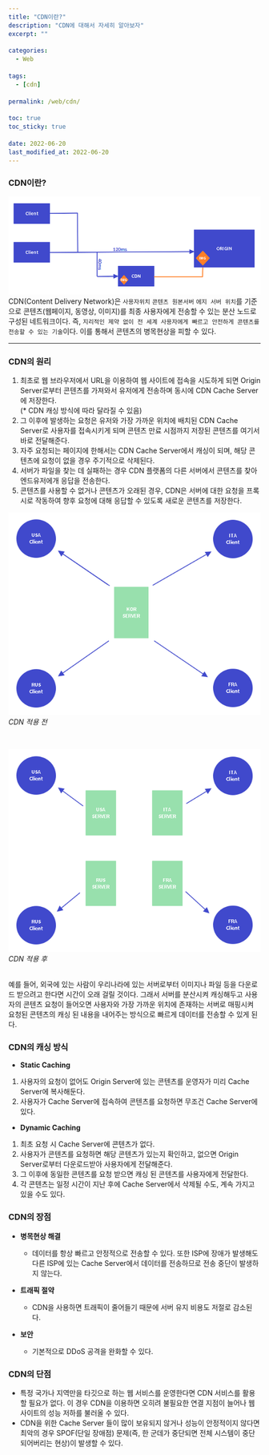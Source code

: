 ```yaml
---
title: "CDN이란?"
description: "CDN에 대해서 자세히 알아보자"
excerpt: ""

categories:
  - Web

tags:
  - [cdn]

permalink: /web/cdn/

toc: true
toc_sticky: true

date: 2022-06-20
last_modified_at: 2022-06-20
---
```


### CDN이란?
![cdn 구조](/assets/images/posts/cdn/cdn.png "cdn 구조")
CDN(Content Delivery Network)은 `사용자위치` `콘텐츠 원본서버` `에지 서버 위치`를 기준으로 콘텐츠(웹페이지, 동영상, 이미지)를 최종 사용자에게 전송할 수 있는 분산 노드로 구성된 네트워크이다.
즉, `지리적인 제약 없이 전 세계 사용자에게 빠르고 안전하게 콘텐츠를 전송할 수 있는 기술`이다. 이를 통해서 콘텐츠의 병목현상을 피할 수 있다.
* * *

### CDN의 원리
1. 최초로 웹 브라우저에서 URL을 이용하여 웹 사이트에 접속을 시도하게 되면 Origin Server로부터 콘텐츠를 가져와서 유저에게 전송하며 동시에 CDN Cache Server에 저장한다. <br>
(* CDN 캐싱 방식에 따라 달라질 수 있음)
2. 그 이후에 발생하는 요청은 유저와 가장 가까운 위치에 배치된 CDN Cache Server로 사용자를 접속시키게 되며 콘텐츠 만료 시점까지 저장된 콘텐츠를 여기서 바로 전달해준다.
3. 자주 요청되는 페이지에 한해서는 CDN Cache Server에서 캐싱이 되며, 해당 콘텐츠에 요청이 없을 경우 주기적으로 삭제된다.
4. 서버가 파일을 찾는 데 실패하는 경우 CDN 플랫폼의 다른 서버에서 콘텐츠를 찾아 엔드유저에개 응답을 전송한다.
5. 콘텐츠를 사용할 수 없거나 콘텐츠가 오래된 경우, CDN은 서버에 대한 요청을 프록시로 작동하여 향후 요청에 대해 응답할 수 있도록 새로운 콘텐츠를 저장한다.

![적용 전](/assets/images/posts/cdn/before.png "CDN 적용 전")
*CDN 적용 전*

<br>

![적용 후](/assets/images/posts/cdn/after.png "CDN 적용 후")
*CDN 적용 후*

<br>
예를 들어, 외국에 있는 사람이 우리나라에 있는 서버로부터 이미지나 파일 등을 다운로드 받으려고 한다면 시간이 오래 걸릴 것이다.
그래서 서버를 분산시켜 캐싱해두고 사용자의 콘텐츠 요청이 들어오면 사용자와 가장 가까운 위치에 존재하는 서버로 매핑시켜
요청된 콘텐츠의 캐싱 된 내용을 내어주는 방식으로 빠르게 데이터를 전송할 수 있게 된다.

### CDN의 캐싱 방식
* **Static Caching**
1. 사용자의 요청이 없어도 Origin Server에 있는 콘텐츠를 운영자가 미리 Cache Server에 복사해둔다.
2. 사용자가 Cache Server에 접속하여 콘텐츠를 요청하면 무조건 Cache Server에 있다.

* **Dynamic Caching**
1. 최초 요청 시 Cache Server에 콘텐츠가 없다.
2. 사용자가 콘텐츠를 요청하면 해당 콘텐츠가 있는지 확인하고, 없으면 Origin Server로부터 다운로드받아 사용자에게 전달해준다.
3. 그 이후에 동일한 콘텐츠를 요청 받으면 캐싱 된 콘텐츠를 사용자에게 전달한다.
4. 각 콘텐츠는 일정 시간이 지난 후에 Cache Server에서 삭제될 수도, 계속 가지고 있을 수도 있다.

### CDN의 장점
* **병목현상 해결**
    * 데이터를 항상 빠르고 안정적으로 전송할 수 있다. 또한 ISP에 장애가 발생해도 다른 ISP에 있는 Cache Server에서 데이터를 전송하므로 전송 중단이 발생하지 않는다.

* **트래픽 절약**
    * CDN을 사용하면 트래픽이 줄어들기 때문에 서버 유지 비용도 저절로 감소된다.

* **보안**
    * 기본적으로 DDoS 공격을 완화할 수 있다.

### CDN의 단점
* 특정 국가나 지역만을 타깃으로 하는 웹 서비스를 운영한다면 CDN 서비스를 활용할 필요가 없다. 이 경우 CDN을 이용하면 오히려 불필요한 연결 지점이 늘어나 웹 사이트의 성능 저하를 불러올 수 있다.
* CDN을 위한 Cache Server 들이 많이 보유되지 않거나 성능이 안정적이지 않다면 최악의 경우 SPOF(단일 장애점) 문제(즉, 한 군데가 중단되면 전체 시스템이 중단되어버리는 현상)이 발생할 수 있다.